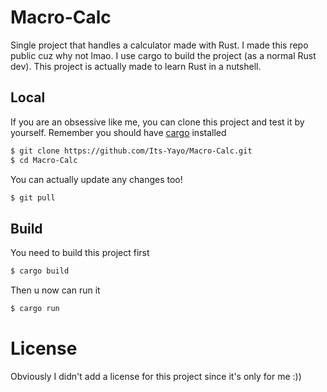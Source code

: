 # Macro-Calc

Single project that handles a calculator made with Rust. I made this repo public cuz why not lmao. I use cargo to build the project (as a normal Rust dev). This project is actually made to learn Rust in a nutshell. 

## Local 
If you are an obsessive like me, you can clone this project and test it by yourself. Remember you should have [cargo](https://crates.io/) installed 
```bash
$ git clone https://github.com/Its-Yayo/Macro-Calc.git
$ cd Macro-Calc
```

You can actually update any changes too!
```bash
$ git pull
```

## Build
You need to build this project first
```bash
$ cargo build
```

Then u now can run it
```bash
$ cargo run
```


# License
Obviously I didn't add a license for this project since it's only for me :))
